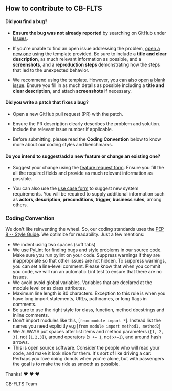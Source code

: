## How to contribute to CB-FLTS

#### **Did you find a bug?**

* **Ensure the bug was not already reported** by searching on GitHub under [Issues](https://github.com/robertohuru/helloworld/issues/).

* If you're unable to find an open issue addressing the problem, [open a new one](https://github.com/robertohuru/helloworld/issues/new?template=bug-reporting-form.yml) using the template provided. Be sure to include a **title and clear description**, as much relevant information as possible, and a **screenshots**, and a **reproduction steps** demonstrating how the steps that led to the unexpected behavior.

* We recommend using the template. However, you can also [open a blank issue](https://github.com/robertohuru/helloworld/issues/new). Ensure you fill in as much details as possible including a **title and clear description**, and attach **screenshots** if necessary.


#### **Did you write a patch that fixes a bug?**

* Open a new GitHub pull request (PR) with the patch.

* Ensure the PR description clearly describes the problem and solution. Include the relevant issue number if applicable.

* Before submitting, please read the **Coding Convention** below to know more about our coding styles and benchmarks.


#### **Do you intend to suggest/add a new feature or change an existing one?**

* Suggest your change using the [feature request form](https://github.com/robertohuru/helloworld/issues/new?template=feature_request.yml). Ensure you fill the all the required fields and provide as much relevant information as possible.

* You can also use the [use case form](https://github.com/robertohuru/helloworld/issues/new?template=use-case-form.yml) to suggest new system requirements. You will be required to supply additional information such as **actors, description, preconditions, trigger, business rules**, among others.


### **Coding Convention**

We don't like reinventing the wheel. So, our coding standards uses the [PEP 8 -- Style Guide](https://www.python.org/dev/peps/pep-0008/). We optimize for readability. Just a few mentions:

  * We indent using two spaces (soft tabs)
  * We use PyLint for finding bugs and style problems in our source code. Make sure you run pylint on your code. Suppress warnings if they are inappropriate so that other issues are not hidden. To suppress warnings, you can set a line-level comment. Please know that when you commit you code, we will run an automatic Lint test to ensure that there are no issues.
  * We avoid avoid global variables. Variables that are declared at the module level or as class attributes.
  * Maximum line length is 80 characters. Exception to this rule is when you have long import statements, URLs, pathnames, or long flags in comments.
  * Be sure to use the right style for class, function, method docstrings and inline comments.
  * Don't import modules like this, [`from module import *`]. Instead list the names you need explicitly e.g [`from module import method1, method2`]
  * We ALWAYS put spaces after list items and method parameters (`[1, 2, 3]`, not `[1,2,3]`), around operators (`x += 1`, not `x+=1`), and around hash arrows.
  * This is open source software. Consider the people who will read your code, and make it look nice for them. It's sort of like driving a car: Perhaps you love doing donuts when you're alone, but with passengers the goal is to make the ride as smooth as possible.
  

Thanks! :heart: :heart: :heart:

CB-FLTS Team
